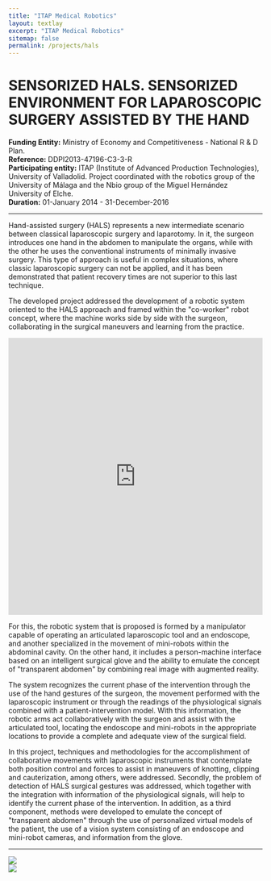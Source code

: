```yaml
---
title: "ITAP Medical Robotics"
layout: textlay
excerpt: "ITAP Medical Robotics"
sitemap: false
permalink: /projects/hals
---
```


# SENSORIZED HALS. SENSORIZED ENVIRONMENT FOR LAPAROSCOPIC SURGERY ASSISTED BY THE HAND

<b>Funding Entity:</b> Ministry of Economy and Competitiveness - National R & D Plan.  
<b>Reference:</b> DDPI2013-47196-C3-3-R  
<b>Participating entity:</b>  ITAP (Institute of Advanced Production Technologies), University of Valladolid. Project coordinated with the robotics group of the University of Málaga and the Nbio group of the Miguel Hernández University of Elche.  
<b>Duration:</b> 01-January 2014 - 31-December-2016  

---

Hand-assisted surgery (HALS) represents a new intermediate scenario between classical laparoscopic surgery and laparotomy. In it, the surgeon introduces one hand in the abdomen to manipulate the organs, while with the other he uses the conventional instruments of minimally invasive surgery. This type of approach is useful in complex situations, where classic laparoscopic surgery can not be applied, and it has been demonstrated that patient recovery times are not superior to this last technique.

The developed project addressed the development of a robotic system oriented to the HALS approach and framed within the "co-worker" robot concept, where the machine works side by side with the surgeon, collaborating in the surgical maneuvers and learning from the practice.

<iframe width="100%" height="550" src="https://www.youtube.com/embed/50O1XkDTyTQ" title="YouTube video player" frameborder="0" allow="accelerometer; autoplay; clipboard-write; encrypted-media; gyroscope; picture-in-picture" allowfullscreen></iframe>

For this, the robotic system that is proposed is formed by a manipulator capable of operating an articulated laparoscopic tool and an endoscope, and another specialized in the movement of mini-robots within the abdominal cavity. On the other hand, it includes a person-machine interface based on an intelligent surgical glove and the ability to emulate the concept of "transparent abdomen" by combining real image with augmented reality.

The system recognizes the current phase of the intervention through the use of the hand gestures of the surgeon, the movement performed with the laparoscopic instrument or through the readings of the physiological signals combined with a patient-intervention model. With this information, the robotic arms act collaboratively with the surgeon and assist with the articulated tool, locating the endoscope and mini-robots in the appropriate locations to provide a complete and adequate view of the surgical field.

In this project, techniques and methodologies for the accomplishment of collaborative movements with laparoscopic instruments that contemplate both position control and forces to assist in maneuvers of knotting, clipping and cauterization, among others, were addressed. Secondly, the problem of detection of HALS surgical gestures was addressed, which together with the integration with information of the physiological signals, will help to identify the current phase of the intervention. In addition, as a third component, methods were developed to emulate the concept of "transparent abdomen" through the use of personalized virtual models of the patient, the use of a vision system consisting of an endoscope and mini-robot cameras, and information from the glove.

---

<div class="col-md-6">
<a href="https://portal.mineco.gob.es/es-es/Paginas/default.aspx">
<img src="{{ site.url }}{{ site.baseurl }}/images/logo_economia.png"  class=" img-responsive" />
</a>
</div>

<div class="col-md-6">
<a href="https://ec.europa.eu/regional_policy/es/funding/erdf/">
<img src="{{ site.url }}{{ site.baseurl }}/images/feder.jpg"  class=" img-responsive" />
</a>
</div>